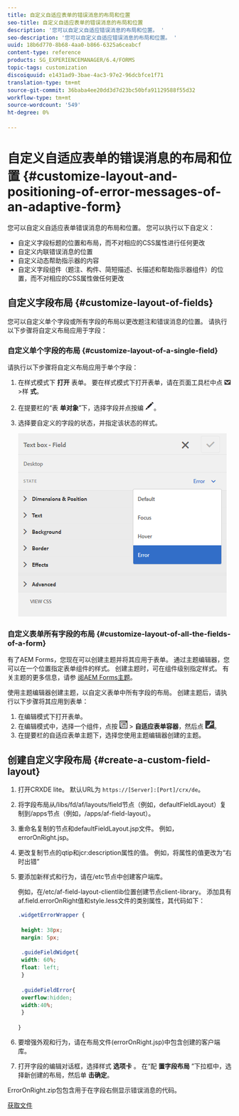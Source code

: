 ```yaml
---
title: 自定义自适应表单的错误消息的布局和位置
seo-title: 自定义自适应表单的错误消息的布局和位置
description: '您可以自定义自适应错误消息的布局和位置。 '
seo-description: '您可以自定义自适应错误消息的布局和位置。 '
uuid: 18b6d770-8b68-4aa0-b866-6325a6ceabcf
content-type: reference
products: SG_EXPERIENCEMANAGER/6.4/FORMS
topic-tags: customization
discoiquuid: e1431ad9-3bae-4ac3-97e2-96dcbfce1f71
translation-type: tm+mt
source-git-commit: 36baba4ee20dd3d7d23bc50bfa91129588f55d32
workflow-type: tm+mt
source-wordcount: '549'
ht-degree: 0%

---
```



# 自定义自适应表单的错误消息的布局和位置 {#customize-layout-and-positioning-of-error-messages-of-an-adaptive-form}

您可以自定义自适应表单错误消息的布局和位置。 您可以执行以下自定义：

* 自定义字段标题的位置和布局，而不对相应的CSS属性进行任何更改
* 自定义内联错误消息的位置
* 自定义动态帮助指示器的内容
* 自定义字段组件（题注、构件、简短描述、长描述和帮助指示器组件）的位置，而不对相应的CSS属性做任何更改

## 自定义字段布局 {#customize-layout-of-fields}

您可以自定义单个字段或所有字段的布局以更改题注和错误消息的位置。 请执行以下步骤将自定义布局应用于字段：

### 自定义单个字段的布局 {#customize-layout-of-a-single-field}

请执行以下步骤将自定义布局应用于单个字段：

1. 在样式模式下 **打开** 表单。 要在样式模式下打开表单，请在页面工具栏中点 ![按画布下拉框](assets/canvas-drop-down.png) >样 **式**。
1. 在提要栏的“表 **单对象**”下，选择字段并点按编 ![辑按钮](assets/edit-button.png)。
1. 选择要自定义的字段的状态，并指定该状态的样式。

   ![指定字段的内联样式](assets/edit-error-state.png)

### 自定义表单所有字段的布局 {#customize-layout-of-all-the-fields-of-a-form}

有了AEM Forms，您现在可以创建主题并将其应用于表单。 通过主题编辑器，您可以在一个位置指定表单组件的样式。 创建主题时，可在组件级别指定样式。 有关主题的更多信息，请参 [阅AEM Forms主题](/help/forms/using/themes.md)。

使用主题编辑器创建主题，以自定义表单中所有字段的布局。 创建主题后，请执行以下步骤将其应用到表单：

1. 在编辑模式下打开表单。
1. 在编辑模式中，选择一个组件，点按 ![字段级别](assets/field-level.png) > **自适应表单容器**，然后点 ![按cmppr](assets/cmppr.png)。
1. 在提要栏的自适应表单主题下，选择您使用主题编辑器创建的主题。

## 创建自定义字段布局 {#create-a-custom-field-layout}

1. 打开CRXDE lite。 默认URL为 `https://[Server]:[Port]/crx/de`。
1. 将字段布局从/libs/fd/af/layouts/field节点（例如，defaultFieldLayout）复制到/apps节点（例如，/apps/af-field-layout）。
1. 重命名复制的节点和defaultFieldLayout.jsp文件。 例如，errorOnRight.jsp。

1. 更改复制节点的qtip和jcr:description属性的值。 例如，将属性的值更改为“右时出错”

1. 要添加新样式和行为，请在/etc节点中创建客户端库。

   例如，在/etc/af-field-layout-clientlib位置创建节点client-library。 添加具有af.field.errorOnRight值和style.less文件的类别属性，其代码如下：

   ```css
   .widgetErrorWrapper {
   
    height: 38px;
    margin: 5px;
   
    .guideFieldWidget{
    width: 60%;
    float: left; 
    }
   
    .guideFieldError{
    overflow:hidden;
    width:40%; 
    }
   
   }
   ```

1. 要增强外观和行为，请在布局文件(errorOnRight.jsp)中包含创建的客户端库。
1. 打开字段的编辑对话框，选择样式 **选项卡** 。 在“配 **置字段布局** ”下拉框中，选择新创建的布局，然后单 **击确定**。

ErrorOnRight.zip包包含用于在字段右侧显示错误消息的代码。

[获取文件](assets/erroronright.zip)
